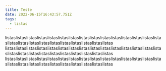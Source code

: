 ```yaml
---
title: Teste
date: 2022-06-15T16:43:57.751Z
tags:
  - listas
---
```

listaslistaslistaslistaslistaslistaslistaslistaslistaslistaslistaslistaslistaslistaslistaslistaslistaslistaslistaslistaslistaslistaslistaslistaslistas
listaslistaslistaslistaslistaslistaslistaslistaslistaslistaslistaslistaslistaslistaslistaslistaslistaslistaslistaslistaslistaslistaslistaslistaslistas
listaslistaslistaslistaslistaslistaslistaslistaslistaslistaslistaslistaslistaslistaslistaslistaslistaslistaslistaslistaslistaslistaslistaslistaslistas